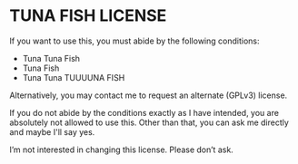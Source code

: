 # TUNA FISH LICENSE

If you want to use this, you must abide by the following conditions:
- Tuna Tuna Fish
- Tuna Fish
- Tuna Tuna TUUUUNA FISH

Alternatively, you may contact me to request an alternate (GPLv3) license.

If you do not abide by the conditions exactly as I have intended, you are absolutely not allowed to use this. Other than that, you can ask me directly and maybe I'll say yes.

I’m not interested in changing this license. Please don’t ask.
